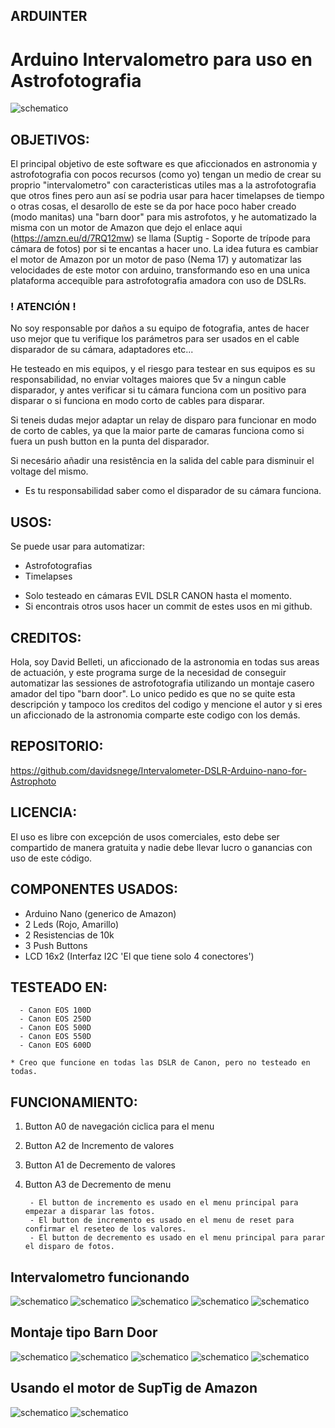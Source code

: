 ## ARDUINTER 

# Arduino Intervalometro para uso en Astrofotografia

![schematico](https://github.com/davidsnege/Intervalometer-DSLR-Arduino-nano-for-Astrophoto/blob/main/images/Schema.png)

## OBJETIVOS:

  El principal objetivo de este software es que aficcionados en astronomia y astrofotografia con pocos recursos (como yo)
  tengan un medio de crear su proprio "intervalometro" con caracteristicas utiles mas a la astrofotografia que otros fines
  pero aun así se podria usar para hacer timelapses de tiempo o otras cosas, el desarollo de este se da por hace poco haber
  creado (modo manitas) una "barn door" para mis astrofotos, y he automatizado la misma con un motor de Amazon que dejo el
  enlace aqui (https://amzn.eu/d/7RQ12mw) se llama (Suptig - Soporte de trípode para cámara de fotos) por si te encantas
  a hacer uno. La idea futura es cambiar el motor de Amazon por un motor de paso (Nema 17) y automatizar las velocidades
  de este motor con arduino, transformando eso en una unica plataforma accequible para astrofotografia amadora con uso de
  DSLRs.

### ! ATENCIÓN !

  No soy responsable por daños a su equipo de fotografia, antes de hacer uso mejor que tu verifique los parámetros para
  ser usados en el cable disparador de su cámara, adaptadores etc...
  
  He testeado en mis equipos, y el riesgo para testear en sus equipos es su responsabilidad, no enviar voltages maiores que 
  5v a ningun cable disparador, y antes verificar si tu cámara funciona com un positivo para disparar o si funciona en modo
  corto de cables para disparar.

  Si teneis dudas mejor adaptar un relay de disparo para funcionar en modo de corto de cables, ya que la maior parte de camaras
  funciona como si fuera un push button en la punta del disparador.

  Si necesário añadir una resistência en la salida del cable para disminuir el voltage del mismo.

  * Es tu responsabilidad saber como el disparador de su cámara funciona.

## USOS:

  Se puede usar para automatizar:

  - Astrofotografias
  - Timelapses

  * Solo testeado en cámaras EVIL DSLR CANON hasta el momento.
  * Si encontrais otros usos hacer un commit de estes usos en mi github.

## CREDITOS:

  Hola, soy David Belleti, un aficcionado de la astronomia en todas sus areas de actuación, y este programa surge de la 
  necesidad de conseguir automatizar las sessiones de astrofotografia utilizando un montaje casero amador del tipo
  "barn door". Lo unico pedido es que no se quite esta descripción y tampoco los creditos del codigo y mencione el 
  autor y si eres un aficcionado de la astronomia comparte este codigo con los demás.

## REPOSITORIO:

  https://github.com/davidsnege/Intervalometer-DSLR-Arduino-nano-for-Astrophoto

## LICENCIA:

  El uso es libre con excepción de usos comerciales, esto debe ser compartido de manera gratuita y nadie debe llevar
  lucro o ganancias con uso de este código.

## COMPONENTES USADOS:

  - Arduino Nano (generico de Amazon)
  - 2 Leds (Rojo, Amarillo)
  - 2 Resistencias de 10k
  - 3 Push Buttons
  - LCD 16x2 (Interfaz I2C 'El que tiene solo 4 conectores')

## TESTEADO EN:
    
      - Canon EOS 100D
      - Canon EOS 250D
      - Canon EOS 500D
      - Canon EOS 550D
      - Canon EOS 600D

    * Creo que funcione en todas las DSLR de Canon, pero no testeado en todas.

## FUNCIONAMIENTO:

1. Button A0 de navegación ciclica para el menu
2. Button A2 de Incremento de valores
3. Button A1 de Decremento de valores
4. Button A3 de Decremento de menu

        - El button de incremento es usado en el menu principal para empezar a disparar las fotos.
        - El button de incremento es usado en el menu de reset para confirmar el reseteo de los valores.
        - El button de decremento es usado en el menu principal para parar el disparo de fotos.
        
## Intervalometro funcionando

![schematico](https://github.com/davidsnege/Intervalometer-DSLR-Arduino-nano-for-Astrophoto/blob/main/images/IMG_20231015_211219.jpg)
![schematico](https://github.com/davidsnege/Intervalometer-DSLR-Arduino-nano-for-Astrophoto/blob/main/images/IMG_20231015_211234.jpg)
![schematico](https://github.com/davidsnege/Intervalometer-DSLR-Arduino-nano-for-Astrophoto/blob/main/images/IMG_20231015_211238.jpg)
![schematico](https://github.com/davidsnege/Intervalometer-DSLR-Arduino-nano-for-Astrophoto/blob/main/images/IMG_20231015_211246.jpg)
![schematico](https://github.com/davidsnege/Intervalometer-DSLR-Arduino-nano-for-Astrophoto/blob/main/images/IMG_20231015_211253.jpg)

## Montaje tipo Barn Door

![schematico](https://github.com/davidsnege/Intervalometer-DSLR-Arduino-nano-for-Astrophoto/blob/main/images/IMG_20231013_234032.jpg)
![schematico](https://github.com/davidsnege/Intervalometer-DSLR-Arduino-nano-for-Astrophoto/blob/main/images/IMG_20231013_234036.jpg)
![schematico](https://github.com/davidsnege/Intervalometer-DSLR-Arduino-nano-for-Astrophoto/blob/main/images/IMG_20231013_234040.jpg)
![schematico](https://github.com/davidsnege/Intervalometer-DSLR-Arduino-nano-for-Astrophoto/blob/main/images/IMG_20231013_234045.jpg)
![schematico](https://github.com/davidsnege/Intervalometer-DSLR-Arduino-nano-for-Astrophoto/blob/main/images/IMG_20231013_234050.jpg)

## Usando el motor de SupTig de Amazon

![schematico](https://github.com/davidsnege/Intervalometer-DSLR-Arduino-nano-for-Astrophoto/blob/main/images/WhatsApp%20Image%202023-10-19%20at%2014.44.10.jpeg)
![schematico](https://github.com/davidsnege/Intervalometer-DSLR-Arduino-nano-for-Astrophoto/blob/main/images/WhatsApp%20Image%202023-10-19%20at%2014.44.11.jpeg)
